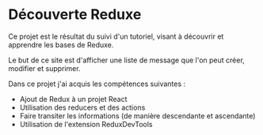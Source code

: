 # Découverte Reduxe

Ce projet est le résultat du suivi d'un tutoriel, visant à découvrir et apprendre les bases de Reduxe.

Le but de ce site est d'afficher une liste de message que l'on peut créer, modifier et supprimer.

Dans ce projet j'ai acquis les compétences suivantes :
- Ajout de Redux à un projet React
- Utilisation des reducers et des actions
- Faire transiter les informations (de manière descendante et ascendante)
- Utilisation de l'extension ReduxDevTools
